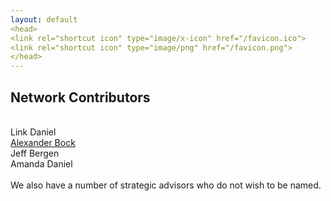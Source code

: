 ```yaml
---
layout: default
<head>
<link rel="shortcut icon" type="image/x-icon" href="/favicon.ico">
<link rel="shortcut icon" type="image/png" href="/favicon.png">
</head>
---
```


## Network Contributors
<br>
Link Daniel
<br>
<a href="https://www.researchgate.net/profile/Alexander-Bock-8">Alexander Bock</a>
<br>
Jeff Bergen
<br>
Amanda Daniel
<br>

<br>
We also have a number of strategic advisors who do not wish to be named.
